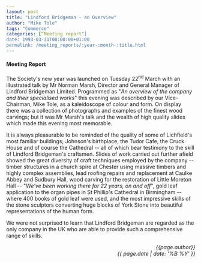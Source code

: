 ```yaml
---
layout: post
title: "Lindford Bridgeman - an Overview"
author: "Mike Tole"
tags: "Commerce"
categories: [“Meeting report"]
date: 1993-03-31T00:00:00+01:00
permalink: /meeting_reports/:year-:month-:title.html
---
```

#### Meeting Report ####

The Society's new year was launched on Tuesday 22<sup>nd</sup> March with an illustrated talk by Mr Norman Marsh, Director and General Manager of Lindford Bridgeman Limited. Programmed as "*An overview of the company and their specialised works*" this evening was described by our Vice-Chairman, Mike Tole, as a kaleidoscope of colour and form. On display there was a collection of photographs and examples of the finest wood carvings; but it was Mr Marsh's talk and the wealth of high quality slides which made this evening most memorable. 

It is always pleasurable to be reminded of the quality of some of Lichfield's most familiar buildings; Johnson's birthplace, the Tudor Cafe, the Cruck House and of course the Cathedral -- all of which bear testimony to the skill of Lindford Bridgeman's craftsmen. Slides of work carried out further afield showed the great diversity of craft techniques employed by the company -- timber structures in a church spire at Chester using massive timbers and highly complex assemblies, lead roofing repairs and replacement at Caulke Abbey and Sudbury Hall, wood carving for the restoration of Little Moreton Hall -- "*We've been working there for 22 years, on and off*", gold leaf application to the organ pipes in St Phillip's Cathedral in Birmingham -- where 400 books of gold leaf were used, and the most impressive skills of the stone sculptors converting huge blocks of York Stone into beautiful representations of the human form. 

We were not surprised to learn that Lindford Bridgeman are regarded as the only company in the UK who are able to provide such a comprehensive range of skills.

<p align="right"><i> {{page.author}} <br> {{ page.date | date: '%B %Y' }} </i></p>
